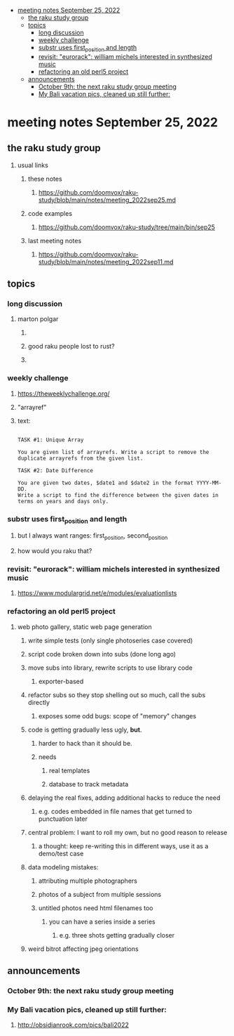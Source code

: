 - [meeting notes September 25, 2022](#org9637ec5)
  - [the raku study group](#orgde90132)
  - [topics](#org541761c)
    - [long discussion](#orge092dd8)
    - [weekly challenge](#org1880d12)
    - [substr uses first<sub>position</sub> and length](#org1cab9d5)
    - [revisit: "eurorack": william michels interested in synthesized music](#org6fdac5f)
    - [refactoring an old perl5 project](#org6bd4ed1)
  - [announcements](#org4504494)
    - [October 9th: the next raku study group meeting](#orgd689bfb)
    - [My Bali vacation pics, cleaned up still further:](#org1d6d0fb)


<a id="org9637ec5"></a>

# meeting notes September 25, 2022


<a id="orgde90132"></a>

## the raku study group

1.  usual links

    1.  these notes
    
        1.  <https://github.com/doomvox/raku-study/blob/main/notes/meeting_2022sep25.md>
    
    2.  code examples
    
        1.  <https://github.com/doomvox/raku-study/tree/main/bin/sep25>
    
    3.  last meeting notes
    
        1.  <https://github.com/doomvox/raku-study/blob/main/notes/meeting_2022sep11.md>


<a id="org541761c"></a>

## topics


<a id="orge092dd8"></a>

### long discussion

1.  marton polgar

    1.  
    
    2.  good raku people lost to rust?
    
    3.  


<a id="org1880d12"></a>

### weekly challenge

1.  <https://theweeklychallenge.org/>

2.  "arrayref"

3.  text:

    ```text
    
    TASK #1: Unique Array
    
    You are given list of arrayrefs. Write a script to remove the duplicate arrayrefs from the given list.
    
    TASK #2: Date Difference
    
    You are given two dates, $date1 and $date2 in the format YYYY-MM-DD. 
    Write a script to find the difference between the given dates in terms on years and days only.
    
    ```


<a id="org1cab9d5"></a>

### substr uses first<sub>position</sub> and length

1.  but I always want ranges: first<sub>position</sub>, second<sub>position</sub>

2.  how would you raku that?


<a id="org6fdac5f"></a>

### revisit: "eurorack": william michels interested in synthesized music

1.  <https://www.modulargrid.net/e/modules/evaluationlists>


<a id="org6bd4ed1"></a>

### refactoring an old perl5 project

1.  web photo gallery, static web page generation

    1.  write simple tests (only single photoseries case covered)
    
    2.  script code broken down into subs (done long ago)
    
    3.  move subs into library, rewrite scripts to use library code
    
        1.  exporter-based
    
    4.  refactor subs so they stop shelling out so much, call the subs directly
    
        1.  exposes some odd bugs: scope of "memory" changes
    
    5.  code is getting gradually less ugly, **but**.
    
        1.  harder to hack than it should be.
        
        2.  needs
        
            1.  real templates
            
            2.  database to track metadata
    
    6.  delaying the real fixes, adding additional hacks to reduce the need
    
        1.  e.g. codes embedded in file names that get turned to punctuation later
    
    7.  central problem: I want to roll my own, but no good reason to release
    
        1.  a thought: keep re-writing this in different ways, use it as a demo/test case
    
    8.  data modeling mistakes:
    
        1.  attributing multiple photographers
        
        2.  photos of a subject from multiple sessions
        
        3.  untitled photos need html filenames too
        
            1.  you can have a series inside a series
            
                1.  e.g. three shots getting gradually closer
    
    9.  weird bitrot affecting jpeg orientations


<a id="org4504494"></a>

## announcements


<a id="orgd689bfb"></a>

### October 9th: the next raku study group meeting


<a id="org1d6d0fb"></a>

### My Bali vacation pics, cleaned up still further:

1.  <http://obsidianrook.com/pics/bali2022>
